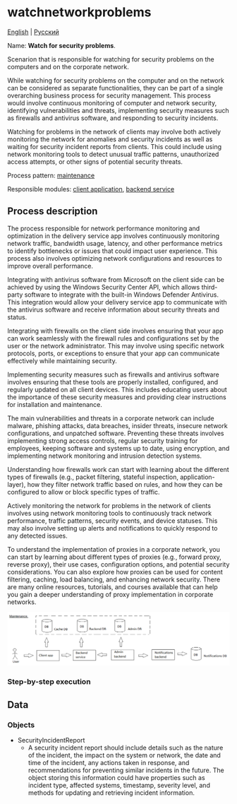 # watchnetworkproblems

[English](watchnetworkproblems.md) | [Русский](watchnetworkproblems.ru.md)

Name: **Watch for security problems**.

Scenarion that is responsible for watching for security problems on the computers and on the corporate network.

While watching for security problems on the computer and on the network can be considered as separate functionalities, they can be part of a single overarching business process for security management. 
This process would involve continuous monitoring of computer and network security, identifying vulnerabilities and threats, implementing security measures such as firewalls and antivirus software, and responding to security incidents.

Watching for problems in the network of clients may involve both actively monitoring the network for anomalies and security incidents as well as waiting for security incident reports from clients. This could include using network monitoring tools to detect unusual traffic patterns, unauthorized access attempts, or other signs of potential security threats.

Process pattern: [maintenance](../../processpatterns/maintenance.md)

Responsible modules: [client application](../../frontend/adminclient.md), [backend service](../../backend/adminbackend.md)

## Process description

The process responsible for network performance monitoring and optimization in the delivery service app involves continuously monitoring network traffic, bandwidth usage, latency, and other performance metrics to identify bottlenecks or issues that could impact user experience. This process also involves optimizing network configurations and resources to improve overall performance.

Integrating with antivirus software from Microsoft on the client side can be achieved by using the Windows Security Center API, which allows third-party software to integrate with the built-in Windows Defender Antivirus. This integration would allow your delivery service app to communicate with the antivirus software and receive information about security threats and status.

Integrating with firewalls on the client side involves ensuring that your app can work seamlessly with the firewall rules and configurations set by the user or the network administrator. This may involve using specific network protocols, ports, or exceptions to ensure that your app can communicate effectively while maintaining security.

Implementing security measures such as firewalls and antivirus software involves ensuring that these tools are properly installed, configured, and regularly updated on all client devices. This includes educating users about the importance of these security measures and providing clear instructions for installation and maintenance.

The main vulnerabilities and threats in a corporate network can include malware, phishing attacks, data breaches, insider threats, insecure network configurations, and unpatched software. Preventing these threats involves implementing strong access controls, regular security training for employees, keeping software and systems up to date, using encryption, and implementing network monitoring and intrusion detection systems.

Understanding how firewalls work can start with learning about the different types of firewalls (e.g., packet filtering, stateful inspection, application-layer), how they filter network traffic based on rules, and how they can be configured to allow or block specific types of traffic. 

Actively monitoring the network for problems in the network of clients involves using network monitoring tools to continuously track network performance, traffic patterns, security events, and device statuses. This may also involve setting up alerts and notifications to quickly respond to any detected issues.

To understand the implementation of proxies in a corporate network, you can start by learning about different types of proxies (e.g., forward proxy, reverse proxy), their use cases, configuration options, and potential security considerations. You can also explore how proxies can be used for content filtering, caching, load balancing, and enhancing network security. There are many online resources, tutorials, and courses available that can help you gain a deeper understanding of proxy implementation in corporate networks.

![maintenance_overall](../../img/maintenance_overall.png)

### Step-by-step execution

## Data 

### Objects 

- SecurityIncidentReport
    - A security incident report should include details such as the nature of the incident, the impact on the system or network, the date and time of the incident, any actions taken in response, and recommendations for preventing similar incidents in the future. The object storing this information could have properties such as incident type, affected systems, timestamp, severity level, and methods for updating and retrieving incident information.
